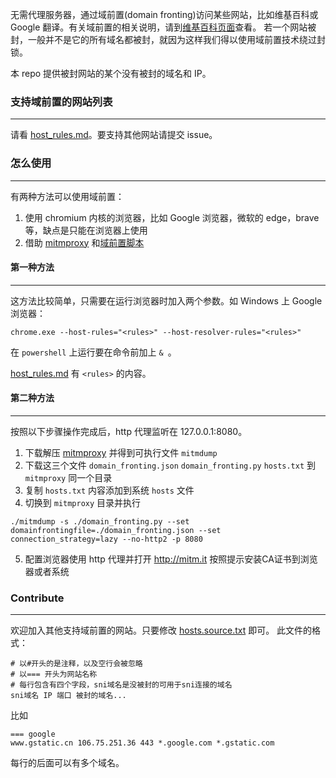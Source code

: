 无需代理服务器，通过域前置(domain fronting)访问某些网站，比如维基百科或 Google 翻译。有关域前置的相关说明，请到[维基百科页面][df]查看。
若一个网站被封，一般并不是它的所有域名都被封，就因为这样我们得以使用域前置技术绕过封锁。

本 repo 提供被封网站的某个没有被封的域名和 IP。

### 支持域前置的网站列表
---
请看 [host_rules.md][rules]。要支持其他网站请提交 issue。


### 怎么使用
---
有两种方法可以使用域前置：

1. 使用 chromium 内核的浏览器，比如 Google 浏览器，微软的 edge，brave等，缺点是只能在浏览器上使用
2. 借助 [mitmproxy][mitm] 和[域前置脚本][df-py]


#### 第一种方法
---
这方法比较简单，只需要在运行浏览器时加入两个参数。如 Windows 上 Google 浏览器：
```
chrome.exe --host-rules="<rules>" --host-resolver-rules="<rules>"
```
在 `powershell` 上运行要在命令前加上 `& `。

[host_rules.md][rules] 有 `<rules>` 的内容。

#### 第二种方法
---
按照以下步骤操作完成后，http 代理监听在 127.0.0.1:8080。

1. 下载解压 [mitmproxy][mitm] 并得到可执行文件 `mitmdump`
2. 下载这三个文件 `domain_fronting.json` `domain_fronting.py` `hosts.txt` 到 `mitmproxy` 同一个目录
3. 复制 `hosts.txt` 内容添加到系统 `hosts` 文件
4. 切换到 `mitmproxy` 目录并执行
```
./mitmdump -s ./domain_fronting.py --set domainfrontingfile=./domain_fronting.json --set connection_strategy=lazy --no-http2 -p 8080
```
5. 配置浏览器使用 http 代理并打开 http://mitm.it 按照提示安装CA证书到浏览器或者系统




### Contribute
---
欢迎加入其他支持域前置的网站。只要修改 [hosts.source.txt][source] 即可。
此文件的格式：
```
# 以#开头的是注释，以及空行会被忽略
# 以=== 开头为网站名称
# 每行包含有四个字段，sni域名是没被封的可用于sni连接的域名
sni域名 IP 端口 被封的域名...
```
比如
```
=== google
www.gstatic.cn 106.75.251.36 443 *.google.com *.gstatic.com
```
每行的后面可以有多个域名。


[df]: https://zh.wikipedia.org/wiki/%E5%9F%9F%E5%89%8D%E7%BD%AE
[mitm]: https://github.com/mitmproxy/mitmproxy#installation
[df-py]: https://github.com/rabbit2123/domain-fronting/blob/main/domain_fronting.py
[wiki]: https://zh.wikipedia.org/
[rules]: https://github.com/rabbit2123/domain-fronting/blob/main/host_rules.md
[source]: https://github.com/rabbit2123/domain-fronting/blob/main/hosts.source.txt

